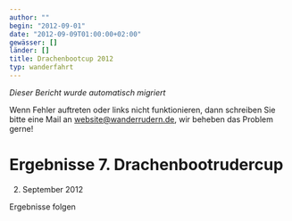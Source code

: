 ```yaml
---
author: ""
begin: "2012-09-01"
date: "2012-09-09T01:00:00+02:00"
gewässer: []
länder: []
title: Drachenbootcup 2012
typ: wanderfahrt
---
```



*Dieser Bericht wurde automatisch migriert*

Wenn Fehler auftreten oder links nicht funktionieren, dann schreiben Sie bitte eine Mail an website@wanderrudern.de, wir beheben das Problem gerne!



# Ergebnisse 7. Drachenbootrudercup


2. September 2012

Ergebnisse folgen